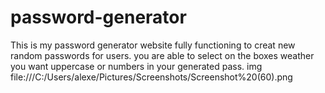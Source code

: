 # password-generator
This is my password generator website fully functioning to creat new random passwords for users. you are able to select on the boxes weather you want uppercase or numbers in your generated pass.
img 
file:///C:/Users/alexe/Pictures/Screenshots/Screenshot%20(60).png
